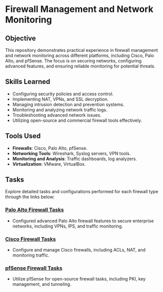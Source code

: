 # Firewall Management and Network Monitoring

## Objective
This repository demonstrates practical experience in firewall management and network monitoring across different platforms, including Cisco, Palo Alto, and pfSense. The focus is on securing networks, configuring advanced features, and ensuring reliable monitoring for potential threats.

## Skills Learned
- Configuring security policies and access control.
- Implementing NAT, VPNs, and SSL decryption.
- Managing intrusion detection and prevention systems.
- Monitoring and analyzing network traffic logs.
- Troubleshooting advanced network issues.
- Utilizing open-source and commercial firewall tools effectively.

## Tools Used
- **Firewalls**: Cisco, Palo Alto, pfSense.
- **Networking Tools**: Wireshark, Syslog servers, VPN tools.
- **Monitoring and Analysis**: Traffic dashboards, log analyzers.
- **Virtualization**: VMware, VirtualBox.

## Tasks
Explore detailed tasks and configurations performed for each firewall type through the links below:

### [Palo Alto Firewall Tasks](https://github.com/darpanne/Palo-Alto)
- Configured advanced Palo Alto firewall features to secure enterprise networks, including VPNs, IPS, and traffic monitoring.
  
### [Cisco Firewall Tasks](https://github.com/darpanne/Cisco)
- Configure and manage Cisco firewalls, including ACLs, NAT, and monitoring traffic.

### [pfSense Firewall Tasks](#link-to-pfsense-firewall-tasks)
- Utilize pfSense for open-source firewall tasks, including PKI, key management, and tunneling.


